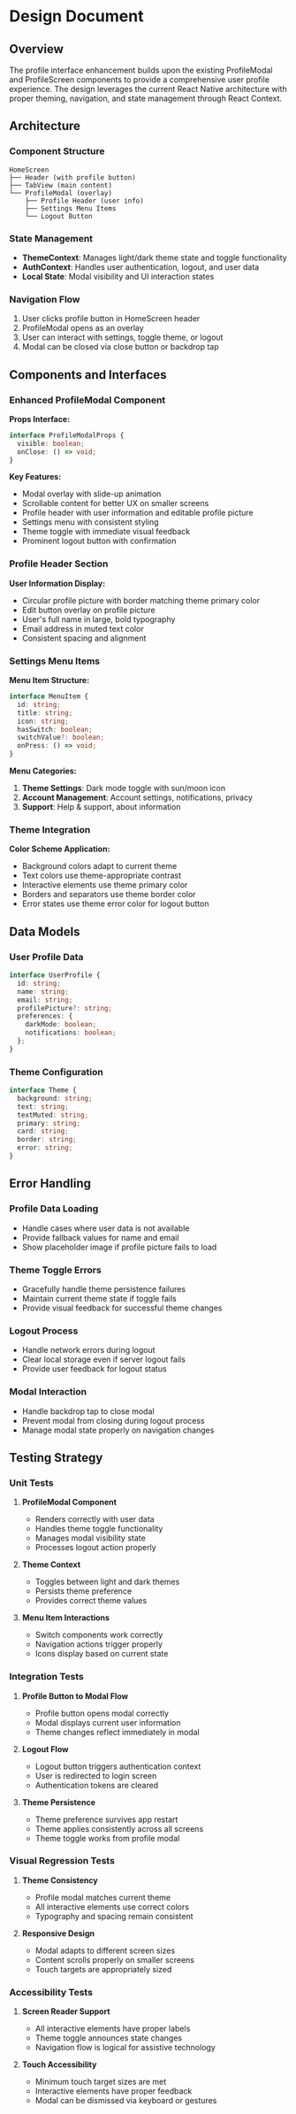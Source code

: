 # Design Document

## Overview

The profile interface enhancement builds upon the existing ProfileModal and ProfileScreen components to provide a comprehensive user profile experience. The design leverages the current React Native architecture with proper theming, navigation, and state management through React Context.

## Architecture

### Component Structure
```
HomeScreen
├── Header (with profile button)
├── TabView (main content)
└── ProfileModal (overlay)
    ├── Profile Header (user info)
    ├── Settings Menu Items
    └── Logout Button
```

### State Management
- **ThemeContext**: Manages light/dark theme state and toggle functionality
- **AuthContext**: Handles user authentication, logout, and user data
- **Local State**: Modal visibility and UI interaction states

### Navigation Flow
1. User clicks profile button in HomeScreen header
2. ProfileModal opens as an overlay
3. User can interact with settings, toggle theme, or logout
4. Modal can be closed via close button or backdrop tap

## Components and Interfaces

### Enhanced ProfileModal Component

**Props Interface:**
```typescript
interface ProfileModalProps {
  visible: boolean;
  onClose: () => void;
}
```

**Key Features:**
- Modal overlay with slide-up animation
- Scrollable content for better UX on smaller screens
- Profile header with user information and editable profile picture
- Settings menu with consistent styling
- Theme toggle with immediate visual feedback
- Prominent logout button with confirmation

### Profile Header Section

**User Information Display:**
- Circular profile picture with border matching theme primary color
- Edit button overlay on profile picture
- User's full name in large, bold typography
- Email address in muted text color
- Consistent spacing and alignment

### Settings Menu Items

**Menu Item Structure:**
```typescript
interface MenuItem {
  id: string;
  title: string;
  icon: string;
  hasSwitch: boolean;
  switchValue?: boolean;
  onPress: () => void;
}
```

**Menu Categories:**
1. **Theme Settings**: Dark mode toggle with sun/moon icon
2. **Account Management**: Account settings, notifications, privacy
3. **Support**: Help & support, about information

### Theme Integration

**Color Scheme Application:**
- Background colors adapt to current theme
- Text colors use theme-appropriate contrast
- Interactive elements use theme primary color
- Borders and separators use theme border color
- Error states use theme error color for logout button

## Data Models

### User Profile Data
```typescript
interface UserProfile {
  id: string;
  name: string;
  email: string;
  profilePicture?: string;
  preferences: {
    darkMode: boolean;
    notifications: boolean;
  };
}
```

### Theme Configuration
```typescript
interface Theme {
  background: string;
  text: string;
  textMuted: string;
  primary: string;
  card: string;
  border: string;
  error: string;
}
```

## Error Handling

### Profile Data Loading
- Handle cases where user data is not available
- Provide fallback values for name and email
- Show placeholder image if profile picture fails to load

### Theme Toggle Errors
- Gracefully handle theme persistence failures
- Maintain current theme state if toggle fails
- Provide visual feedback for successful theme changes

### Logout Process
- Handle network errors during logout
- Clear local storage even if server logout fails
- Provide user feedback for logout status

### Modal Interaction
- Handle backdrop tap to close modal
- Prevent modal from closing during logout process
- Manage modal state properly on navigation changes

## Testing Strategy

### Unit Tests
1. **ProfileModal Component**
   - Renders correctly with user data
   - Handles theme toggle functionality
   - Manages modal visibility state
   - Processes logout action properly

2. **Theme Context**
   - Toggles between light and dark themes
   - Persists theme preference
   - Provides correct theme values

3. **Menu Item Interactions**
   - Switch components work correctly
   - Navigation actions trigger properly
   - Icons display based on current state

### Integration Tests
1. **Profile Button to Modal Flow**
   - Profile button opens modal correctly
   - Modal displays current user information
   - Theme changes reflect immediately in modal

2. **Logout Flow**
   - Logout button triggers authentication context
   - User is redirected to login screen
   - Authentication tokens are cleared

3. **Theme Persistence**
   - Theme preference survives app restart
   - Theme applies consistently across all screens
   - Theme toggle works from profile modal

### Visual Regression Tests
1. **Theme Consistency**
   - Profile modal matches current theme
   - All interactive elements use correct colors
   - Typography and spacing remain consistent

2. **Responsive Design**
   - Modal adapts to different screen sizes
   - Content scrolls properly on smaller screens
   - Touch targets are appropriately sized

### Accessibility Tests
1. **Screen Reader Support**
   - All interactive elements have proper labels
   - Theme toggle announces state changes
   - Navigation flow is logical for assistive technology

2. **Touch Accessibility**
   - Minimum touch target sizes are met
   - Interactive elements have proper feedback
   - Modal can be dismissed via keyboard or gestures
